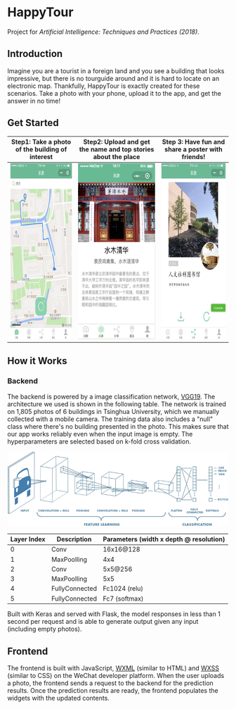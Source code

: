 # HappyTour

Project for *Artificial Intelligence: Techniques and Practices (2018)*.

## Introduction

Imagine you are a tourist in a foreign land and you see a building that looks impressive, but there is no tourguide around and it is hard to locate on an electronic map. Thankfully, HappyTour is exactly created for these scenarios. Take a photo with your phone, upload it to the app, and get the answer in no time!

## Get Started

|       Step1: Take a photo of the building of interest        | Step2: Upload and get the name and top stories about the place |      Step 3: Have fun and share a poster with friends!       |
| :----------------------------------------------------------: | :----------------------------------------------------------: | :----------------------------------------------------------: |
| <img src="README.assets/image-20210201163931258.png" style="width: 230px;height: 400px"> | <img src="README.assets/image-20210201163942090.png" style="width: 230px;height: 400px"> | <img src="README.assets/image-20210201164105953.png" style="width: 230px;height: 400px"> |

## How it Works

### Backend

The backend is powered by a image classification network, [VGG19](https://arxiv.org/abs/1409.1556). The architecture we used is shown in the following table. The network is trained on 1,805 photos of 6 buildings in Tsinghua University, which we manually collected with a mobile camera. The training data also includes a "null" class where there's no building presented in the photo. This makes sure that our app works reliably even when the input image is empty. The hyperparameters are selected based on k-fold cross validation.

![image-20210201170209085](README.assets/image-20210201170209085.png)

| Layer Index | Description    | Parameters (width x depth @ resolution) |
| ----------- | -------------- | --------------------------------------- |
| 0           | Conv           | 16x16@128                               |
| 1           | MaxPoolling    | 4x4                                     |
| 2           | Conv           | 5x5@256                                 |
| 3           | MaxPoolling    | 5x5                                     |
| 4           | FullyConnected | Fc1024 (relu)                           |
| 5           | FullyConnected | Fc7 (softmax)                           |

Built with Keras and served with Flask, the model responses in less than 1 second per request and is able to generate output given any input (including empty photos).

## Frontend

The frontend is built with JavaScript, [WXML](https://developers.weixin.qq.com/miniprogram/en/dev/framework/view/wxml/) (similar to HTML) and [WXSS](https://developers.weixin.qq.com/miniprogram/en/dev/framework/view/wxss.html) (similar to CSS) on the WeChat developer platform. When the user uploads a photo, the frontend sends a request to the backend for the prediction results. Once the prediction results are ready, the frontend populates the widgets with the updated contents.

